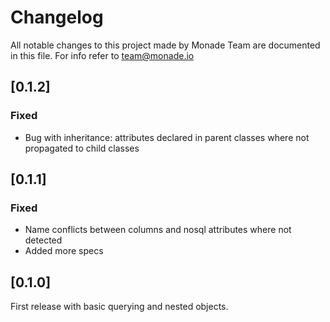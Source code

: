 # Changelog
All notable changes to this project made by Monade Team are documented in this file. For info refer to team@monade.io

## [0.1.2]
### Fixed
- Bug with inheritance: attributes declared in parent classes where not propagated to child classes

## [0.1.1]
### Fixed
- Name conflicts between columns and nosql attributes where not detected
- Added more specs

## [0.1.0]
First release with basic querying and nested objects.
